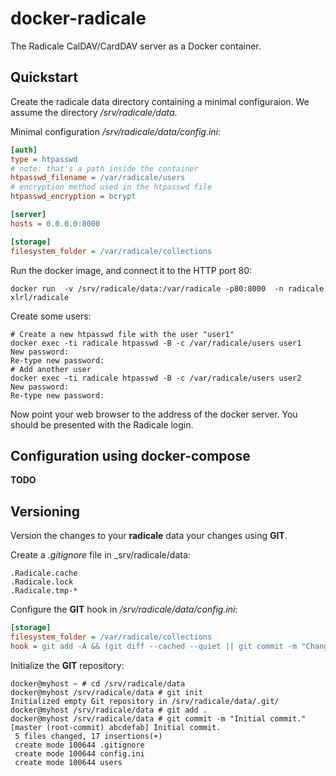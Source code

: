 # docker-radicale
The Radicale CalDAV/CardDAV server as a Docker container.

## Quickstart
Create the radicale data directory containing a minimal configuraion. We assume the directory _/srv/radicale/data_.

Minimal configuration _/srv/radicale/data/config.ini_:
```ini
[auth]
type = htpasswd
# note: that's a path inside the container
htpasswd_filename = /var/radicale/users
# encryption method used in the htpasswd file
htpasswd_encryption = bcrypt

[server]
hosts = 0.0.0.0:8000

[storage]
filesystem_folder = /var/radicale/collections
```

Run the docker image, and connect it to the HTTP port 80:
```shell
docker run  -v /srv/radicale/data:/var/radicale -p80:8000  -n radicale xlrl/radicale
```

Create some users:
```shell
# Create a new htpasswd file with the user "user1"
docker exec -ti radicale htpasswd -B -c /var/radicale/users user1
New password:
Re-type new password:
# Add another user
docker exec -ti radicale htpasswd -B -c /var/radicale/users user2
New password:
Re-type new password:
```

Now point your web browser to the address of the docker server. You should
be presented with the Radicale login.

## Configuration using docker-compose

__TODO__

## Versioning
Version the changes to your __radicale__ data your changes using __GIT__.

Create a _.gitignore_ file in _srv/radicale/data:
```
.Radicale.cache
.Radicale.lock
.Radicale.tmp-*
```

Configure the __GIT__ hook in _/srv/radicale/data/config.ini_:
```ini
[storage]
filesystem_folder = /var/radicale/collections
hook = git add -A && (git diff --cached --quiet || git commit -m "Changes by "%(user)s)
```

Initialize the __GIT__ repository:
```shell
docker@myhost ~ # cd /srv/radicale/data
docker@myhost /srv/radicale/data # git init
Initialized empty Git repository in /srv/radicale/data/.git/
docker@myhost /srv/radicale/data # git add .
docker@myhost /srv/radicale/data # git commit -m "Initial commit."
[master (root-commit) abcdefab] Initial commit.
 5 files changed, 17 insertions(+)
 create mode 100644 .gitignore
 create mode 100644 config.ini
 create mode 100644 users
